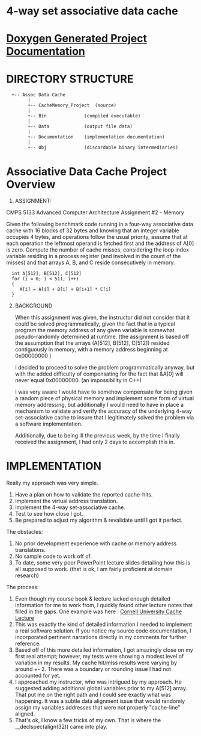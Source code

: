 # 4-way set associative data cache
  
# [Doxygen Generated Project Documentation](https://mlshort.github.io/AssocDataCache/html/index.html)

DIRECTORY STRUCTURE
===================
```
  +-- Assoc Data Cache
        |
        +-- CacheMemory_Project  (source)
        |
        +-- Bin              (compiled executable)
        |
        +-- Data             (output file data)
        |
        +-- Documentation    (implementation documentation)
        |
        +-- Obj              (discardable binary intermediaries)  
```    

Associative Data Cache Project Overview
========================================================================

1. ASSIGNMENT:

  CMPS 5133 Advanced Computer Architecture
  Assignment #2 - Memory

  Given the following benchmark code running in a four-way associative data 
  cache with 16 blocks of 32 bytes and knowing that an integer variable 
  occupies 4 bytes, and operations follow the usual priority, assume that 
  at each operation the leftmost operand is fetched first and the address of 
  A[0] is zero. Compute the number of cache misses, considering the loop index 
  variable residing in a process register (and involved in the count of the 
  misses) and that arrays A, B, and C reside consecutively in memory.
      
      int A[512], B[512], C[512]
      for (i = 0; i < 511, i++)
      {
         A[i] = A[i] + B[i] + B[i+1] * C[i]
      }

2. BACKGROUND

   When this assignment was given, the instructor did not consider that it could 
   be solved programmatically, given the fact that in a typical program the memory 
   address of any given variable is somewhat pseudo-randomly determined at runtime. 
   (the assignment is based off the assumption that the arrays (A[512], B[512], C[512])
   resided contiguously in memory, with a memory address beginning at 0x00000000 )

   I decided to proceed to solve the problem programmatically anyway, but with 
   the added difficulty of compensating for the fact that &A[0] will never equal 
   0x00000000. (an impossibility in C++)

   I was very aware I would have to somehow compensate for being given a random
   piece of physical memory and implement some form of virtual memory addressing, 
   but additionally I would need to have in place a mechanism to validate and 
   verify the accuracy of the underlying 4-way set-associative cache to insure 
   that I legitimately solved the problem via a software implementation.

   Additionally, due to being ill the previous week, by the time I finally 
   received the assignment, I had only 2 days to accomplish this in.

  IMPLEMENTATION
===============================================================================

   Really my approach was very simple.
   1. Have a plan on how to validate the reported cache-hits.
   2. Implement the virtual address translation.
   3. Implement the 4-way set-associative cache.
   4. Test to see how close I got.
   5. Be prepared to adjust my algorithm & revalidate until I got it perfect.   

   The obstacles:
   1. No prior development experience with cache or memory address translations.
   2. No sample code to work off of.
   3. To date, some very poor PowerPoint lecture slides detailing how this is all
      supposed to work. (that is ok, I am fairly proficient at domain research)

   The process:
   1.  Even though my course book & lecture lacked enough detailed information 
       for me to work from, I quickly found other lecture notes that filled in the 
       gaps.  One example was here : 
       [Cornell University Cache Lecture](http://www.cs.cornell.edu/~tomf/notes/cps104/cache.html])
   2.  This was exactly the kind of detailed information I needed to implement a 
       real software solution.  If you notice my source code documentation, I 
       incorporated pertinent narrations directly in my comments for further 
       reference.
   3.  Based off of this more detailed information, I got amazingly close on my 
       first real attempt; however, my tests were showing a modest level of 
       variation in my results.  My cache hit/miss results were varying by 
       around +- 2.  There was a boundary or rounding issue I had not accounted 
       for yet.
   4.  I approached my instructor, who was intrigued by my approach.  He suggested
       adding additional global variables prior to my A[512] array.  That put me 
       on the right path and I could see exactly what was happening.  It was a 
       subtle data alignment issue that would randomly assign my variables addresses 
       that were not properly "cache-line" aligned.
   5.  That's ok, I know a few tricks of my own.  That is where the __declspec(align(32)) 
       came into play.
